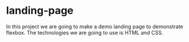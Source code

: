 # landing-page

In this project we are going to make a demo landing page to demonstrate flexbox. The technologies we are going to use is HTML and CSS.
